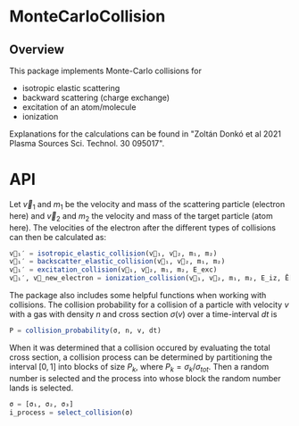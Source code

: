 # MonteCarloCollision
## Overview
This package implements Monte-Carlo collisions for 
- isotropic elastic scattering
- backward scattering (charge exchange)
- excitation of an atom/molecule
- ionization

Explanations for the calculations can be found in "Zoltán Donkó et al 2021 Plasma Sources Sci. Technol. 30 095017".

# API
Let $\vec{v}_1$ and $m_1$ be the velocity and mass of the scattering particle (electron here) and  $\vec{v}_2$ and $m_2$ the velocity and mass of the target particle (atom here).
The velocities of the electron after the different types of collisions can then be calculated as:
```julia
v⃗₁′ = isotropic_elastic_collision(v⃗₁, v⃗₂, m₁, m₂)
v⃗₁′ = backscatter_elastic_collision(v⃗₁, v⃗₂, m₁, m₂)
v⃗₁′ = excitation_collision(v⃗₁, v⃗₂, m₁, m₂, E_exc)
v⃗₁′, v⃗_new_electron = ionization_collision(v⃗₁, v⃗₂, m₁, m₂, E_iz, Ē[:Ar])
```

The package also includes some helpful functions when working with collisions. The collision probability for a collision of a particle with velocity $v$ with a gas with density $n$ and cross section $\sigma(v)$ over a time-interval $dt$ is
```julia
P = collision_probability(σ, n, v, dt)
```
When it was determined that a collision occured by evaluating the total cross section, a collision process can be determined by partitioning the interval $[0,1]$ into blocks of size $P_k$, where $P_k=\sigma_k / \sigma_{tot}$. Then a random number is selected and the process into whose block the random number lands is selected.
```julia
σ = [σ₁, σ₂, σ₃]
i_process = select_collision(σ)
```

